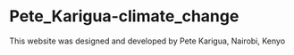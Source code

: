 # Pete_Karigua-climate_change
This website was designed and developed by Pete Karigua, Nairobi, Kenyo
